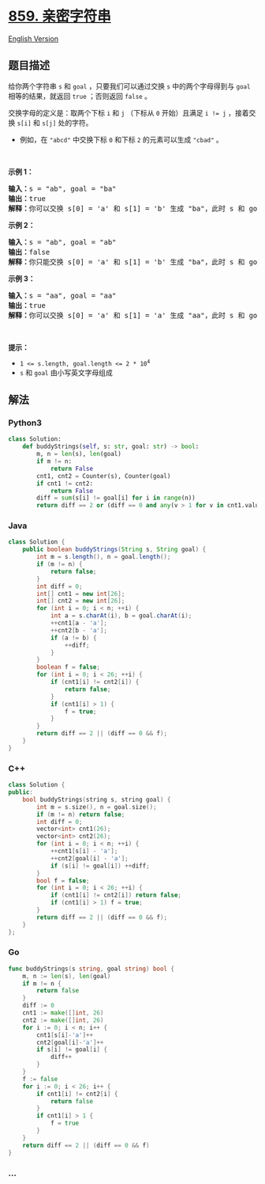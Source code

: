 # [859. 亲密字符串](https://leetcode.cn/problems/buddy-strings)

[English Version](/solution/0800-0899/0859.Buddy%20Strings/README_EN.md)

## 题目描述

<!-- 这里写题目描述 -->

<p>给你两个字符串 <code>s</code> 和 <code>goal</code> ，只要我们可以通过交换 <code>s</code> 中的两个字母得到与 <code>goal</code> 相等的结果，就返回&nbsp;<code>true</code>&nbsp;；否则返回 <code>false</code> 。</p>

<p>交换字母的定义是：取两个下标 <code>i</code> 和 <code>j</code> （下标从 <code>0</code> 开始）且满足 <code>i != j</code> ，接着交换 <code>s[i]</code> 和 <code>s[j]</code> 处的字符。</p>

<ul>
	<li>例如，在 <code>"abcd"</code> 中交换下标 <code>0</code> 和下标 <code>2</code> 的元素可以生成 <code>"cbad"</code> 。</li>
</ul>

<p>&nbsp;</p>

<p><strong>示例 1：</strong></p>

<pre>
<strong>输入：</strong>s = "ab", goal = "ba"
<strong>输出：</strong>true
<strong>解释：</strong>你可以交换 s[0] = 'a' 和 s[1] = 'b' 生成 "ba"，此时 s 和 goal 相等。</pre>

<p><strong>示例 2：</strong></p>

<pre>
<strong>输入：</strong>s = "ab", goal = "ab"
<strong>输出：</strong>false
<strong>解释：</strong>你只能交换 s[0] = 'a' 和 s[1] = 'b' 生成 "ba"，此时 s 和 goal 不相等。</pre>

<p><strong>示例 3：</strong></p>

<pre>
<strong>输入：</strong>s = "aa", goal = "aa"
<strong>输出：</strong>true
<strong>解释：</strong>你可以交换 s[0] = 'a' 和 s[1] = 'a' 生成 "aa"，此时 s 和 goal 相等。
</pre>

<p>&nbsp;</p>

<p><strong>提示：</strong></p>

<ul>
	<li><code>1 &lt;= s.length, goal.length &lt;= 2 * 10<sup>4</sup></code></li>
	<li><code>s</code> 和 <code>goal</code> 由小写英文字母组成</li>
</ul>

## 解法

<!-- 这里可写通用的实现逻辑 -->

<!-- tabs:start -->

### **Python3**

<!-- 这里可写当前语言的特殊实现逻辑 -->

```python
class Solution:
    def buddyStrings(self, s: str, goal: str) -> bool:
        m, n = len(s), len(goal)
        if m != n:
            return False
        cnt1, cnt2 = Counter(s), Counter(goal)
        if cnt1 != cnt2:
            return False
        diff = sum(s[i] != goal[i] for i in range(n))
        return diff == 2 or (diff == 0 and any(v > 1 for v in cnt1.values()))
```

### **Java**

<!-- 这里可写当前语言的特殊实现逻辑 -->

```java
class Solution {
    public boolean buddyStrings(String s, String goal) {
        int m = s.length(), n = goal.length();
        if (m != n) {
            return false;
        }
        int diff = 0;
        int[] cnt1 = new int[26];
        int[] cnt2 = new int[26];
        for (int i = 0; i < n; ++i) {
            int a = s.charAt(i), b = goal.charAt(i);
            ++cnt1[a - 'a'];
            ++cnt2[b - 'a'];
            if (a != b) {
                ++diff;
            }
        }
        boolean f = false;
        for (int i = 0; i < 26; ++i) {
            if (cnt1[i] != cnt2[i]) {
                return false;
            }
            if (cnt1[i] > 1) {
                f = true;
            }
        }
        return diff == 2 || (diff == 0 && f);
    }
}
```

### **C++**

```cpp
class Solution {
public:
    bool buddyStrings(string s, string goal) {
        int m = s.size(), n = goal.size();
        if (m != n) return false;
        int diff = 0;
        vector<int> cnt1(26);
        vector<int> cnt2(26);
        for (int i = 0; i < n; ++i) {
            ++cnt1[s[i] - 'a'];
            ++cnt2[goal[i] - 'a'];
            if (s[i] != goal[i]) ++diff;
        }
        bool f = false;
        for (int i = 0; i < 26; ++i) {
            if (cnt1[i] != cnt2[i]) return false;
            if (cnt1[i] > 1) f = true;
        }
        return diff == 2 || (diff == 0 && f);
    }
};
```

### **Go**

```go
func buddyStrings(s string, goal string) bool {
	m, n := len(s), len(goal)
	if m != n {
		return false
	}
	diff := 0
	cnt1 := make([]int, 26)
	cnt2 := make([]int, 26)
	for i := 0; i < n; i++ {
		cnt1[s[i]-'a']++
		cnt2[goal[i]-'a']++
		if s[i] != goal[i] {
			diff++
		}
	}
	f := false
	for i := 0; i < 26; i++ {
		if cnt1[i] != cnt2[i] {
			return false
		}
		if cnt1[i] > 1 {
			f = true
		}
	}
	return diff == 2 || (diff == 0 && f)
}
```

### **...**

```

```

<!-- tabs:end -->
